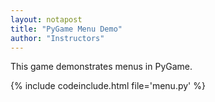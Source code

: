 ```yaml
---
layout: notapost
title: "PyGame Menu Demo"
author: "Instructors"
---
```


This game demonstrates menus in PyGame.

{% include codeinclude.html file='menu.py' %}

